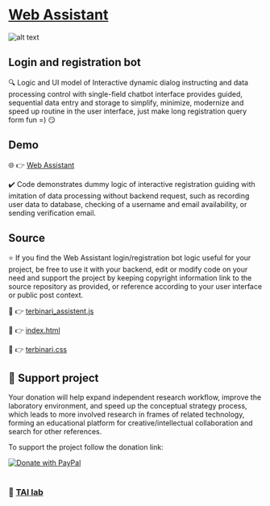 # [Web Assistant](https://ladooniani.github.io/Bot-Web-Assistant/)

![alt text](https://github.com/ladooniani/tailab/blob/master/assets/tai_lab_terbinari_cbm_project_logo.png)

## Login and registration bot

🔍 Logic and UI model of Interactive dynamic dialog instructing and data processing control with single-field chatbot interface provides guided, sequential data entry and storage to simplify, minimize, modernize and speed up routine in the user interface, just make long registration query form fun =) 😏

## Demo

🌐 👉 [Web Assistant](https://ladooniani.github.io/Bot-Web-Assistant/)

✔️ Code demonstrates dummy logic of interactive registration guiding with imitation of data processing without backend request, such as recording user data to database, checking of a username and email availability, or sending verification email.

## Source 

⭐ If you find the Web Assistant login/registration bot logic useful for your project, be free to use it with your backend, edit or modify code on your need and support the project by keeping copyright information link to the source repository as provided, or reference according to your user interface or public post context.

📄 👉 [terbinari_assistent.js](https://github.com/ladooniani/Bot-Web-Assistant/blob/main/terbinari/js/terbinari_assistent.js) 

📄 👉 [index.html](https://github.com/ladooniani/Bot-Web-Assistant/blob/main/index.html)

📄 👉 [terbinari.css](https://github.com/ladooniani/Bot-Web-Assistant/blob/main/terbinari/css/terbinari.css)

## 💖 Support project

Your donation will help expand independent research workflow, improve the laboratory environment, and speed up the conceptual strategy process, which leads to more involved research in frames of related technology, forming an educational platform for creative/intellectual collaboration and search for other references.

To support the project follow the donation link: 

<a href="https://www.paypal.com/cgi-bin/webscr?cmd=_s-xclick&hosted_button_id=GRGH6SL9EL72U">
  <img src="https://www.paypalobjects.com/en_US/i/btn/btn_donate_SM.gif" alt="Donate with PayPal" /><br><br>
</a>

### 🔬 [TAI lab](https://github.com/ladooniani/terbinari) 

